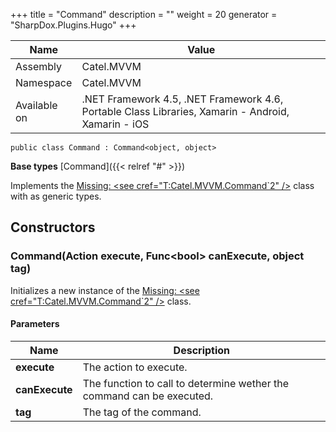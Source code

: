 

+++
title = "Command" 
description = ""
weight = 20
generator = "SharpDox.Plugins.Hugo"
+++

Name|Value
---|---
Assembly|Catel.MVVM
Namespace|Catel.MVVM
Available on|.NET Framework 4.5, .NET Framework 4.6, Portable Class Libraries, Xamarin - Android, Xamarin - iOS

```
public class Command : Command<object, object>
```

**Base types**
[Command]({{< relref "#" >}})

Implements the [Missing: &lt;see cref="T:Catel.MVVM.Command`2" /&gt;](#) class with as generic types.

## Constructors

### Command(Action execute, Func&lt;bool&gt; canExecute, object tag)

Initializes a new instance of the [Missing: &lt;see cref="T:Catel.MVVM.Command`2" /&gt;](#) class.

#### Parameters

Name|Description
---|---
**execute**|The action to execute.
**canExecute**|The function to call to determine wether the command can be executed.
**tag**|The tag of the command.

